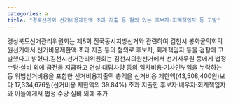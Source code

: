 ```yaml
---
categories: a
title: "경북선관위 선거비용제한액 초과 지출 등 혐의 있는 후보자·회계책임자 등 고발"
---
```

경상북도선거관리위원회는 제8회 전국동시지방선거와 관련하여 김천시·봉화군의회의원선거에서 선거비용제한액 초과 지출 등의 혐의로 후보자, 회계책임자 등을 검찰에 고발했다고 밝혔다.김천시선거관리위원회는 김천시의원선거에서 선거사무원 등에게 법정 수당·실비 외에 금전을 지급하고 연설·대담차량 등의 임차비용·기사인부임을 누락하는 등 위법선거비용을 포함한 선거비용지출액 총액을 선거비용 제한액(43,508,400원)보다 17,334,676원(선거비용 제한액의 39.84%) 초과 지출한 후보자·배우자·회계책임자와 이들에게서 법정 수당·실비 외에 추가